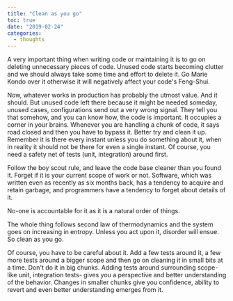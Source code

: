 ```yaml
---
title: "Clean as you go"
toc: true
date: "2019-02-24"
categories: 
  - thoughts
---
```


A very important thing when writing code or maintaining it is to go on deleting unnecessary pieces of code. Unused code starts becoming clutter and we should always take some time and effort to delete it. Go Marie Kondo over it otherwise it will negatively affect your code's Feng-Shui.

Now, whatever works in production has probably the utmost value. And it should. But unused code left there because it might be needed someday, unused cases, configurations send out a very wrong signal. They tell you that somehow, and you can know how, the code is important. It occupies a corner in your brains. Whenever you are handling a chunk of code, it says road closed and then you have to bypass it. Better try and clean it up. Remember it is there every instant unless you do something about it, when in reality it should not be there for even a single instant. Of course, you need a safety net of tests (unit, integration) around first.

Follow the boy scout rule, and leave the code base cleaner than you found it. Forget if it is your current scope of work or not. Software, which was written even as recently as six months back, has a tendency to acquire and retain garbage, and programmers have a tendency to forget about details of it.

No-one is accountable for it as it is a natural order of things.

The whole thing follows second law of thermodynamics and the system goes on increasing in entropy. Unless you act upon it, disorder will ensue. So clean as you go.

Of course, you have to be careful about it. Add a few tests around it, a few more tests around a bigger scope and then go on cleaning it in small bits at a time. Don't do it in big chunks. Adding tests around surrounding scope- like unit, integration tests- gives you a perspective and better understanding of the behavior. Changes in smaller chunks give you confidence, ability to revert and even better understanding emerges from it.
